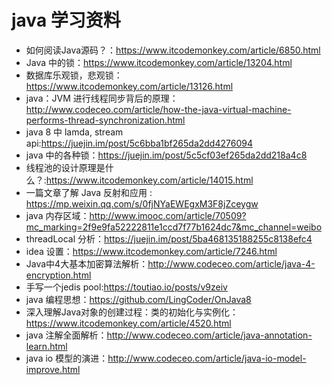 # java 学习资料
* 如何阅读Java源码？：https://www.itcodemonkey.com/article/6850.html
* Java 中的锁：https://www.itcodemonkey.com/article/13204.html
* 数据库乐观锁，悲观锁：https://www.itcodemonkey.com/article/13126.html
* java：JVM 进行线程同步背后的原理：http://www.codeceo.com/article/how-the-java-virtual-machine-performs-thread-synchronization.html
* java 8 中 lamda, stream api:https://juejin.im/post/5c6bba1bf265da2dd4276094
* java 中的各种锁：https://juejin.im/post/5c5cf03ef265da2dd218a4c8
* 线程池的设计原理是什么？:https://www.itcodemonkey.com/article/14015.html
* 一篇文章了解 Java 反射和应用 : https://mp.weixin.qq.com/s/0fjNYaEWEgxM3F8jZceygw
* java 内存区域：http://www.imooc.com/article/70509?mc_marking=2f9e9fa52222811e1ccd7f77b1624dc7&mc_channel=weibo
* threadLocal 分析：https://juejin.im/post/5ba468135188255c8138efc4
* idea 设置：https://www.itcodemonkey.com/article/7246.html
* Java中4大基本加密算法解析：http://www.codeceo.com/article/java-4-encryption.html
* 手写一个jedis pool:https://toutiao.io/posts/v9zeiv
* java 编程思想：https://github.com/LingCoder/OnJava8
* 深入理解Java对象的创建过程：类的初始化与实例化： https://www.itcodemonkey.com/article/4520.html
* java 注解全面解析：http://www.codeceo.com/article/java-annotation-learn.html
* java io 模型的演进：http://www.codeceo.com/article/java-io-model-improve.html